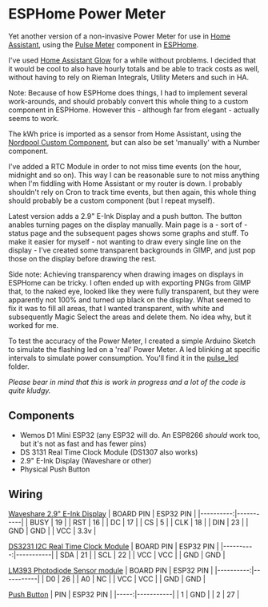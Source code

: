 ESPHome Power Meter
===================

Yet another version of a non-invasive Power Meter for use in [Home Assistant](https://www.home-assistant.io/), using the [Pulse Meter](https://esphome.io/components/sensor/pulse_meter.html) component in [ESPHome](https://esphome.io/).

I've used [Home Assistant Glow](https://github.com/klaasnicolaas/home-assistant-glow) for a while without problems. I decided that it would be cool to also have hourly totals and be able to track costs as well, without having to rely on Rieman Integrals, Utility Meters and such in HA. 

Note: Because of how ESPHome does things, I had to implement several work-arounds, and should probably convert this whole thing to a custom component in ESPHome. However this - although far from elegant - actually seems to work.

The kWh price is imported as a sensor from Home Assistant, using the [Nordpool Custom Component](https://github.com/custom-components/nordpool), but can also be set 'manually' with a Number component.

I've added a RTC Module in order to not miss time events (on the hour, midnight and so on). This way I can be reasonable sure to not miss anything when I'm fiddling with Home Assistant or my router is down. I probably shouldn't rely on Cron to track time events, but then again, this whole thing should probably be a custom component (but I repeat myself).

Latest version adds a 2.9" E-Ink Display and a push button. The button anables turning pages on the display manually. Main page is a - sort of - status page and the subsequent pages shows some graphs and stuff.  To make it easier for myself - not wanting to draw every single line on the display - I've created some transparent backgrounds in GIMP, and just pop those on the display before drawing the rest.

Side note: Achieving transparency when drawing images on displays in ESPHome can be tricky. I often ended up with exporting PNGs from GIMP that, to the naked eye, looked like they were fully transparent, but they were apparently not 100% and turned up black on the display. What seemed to fix it was to fill all areas, that I wanted transparent, with white and subsequently Magic Select the areas and delete them. No idea why, but it worked for me.

To test the accuracy of the Power Meter, I created a simple Arduino Sketch to simulate the flashing led on a 'real' Power Meter. A led blinking at specific intervals to simulate power consumption. You'll find it in the [pulse_led](./pulse_led/) folder.

*Please bear in mind that this is work in progress and a lot of the code is quite kludgy.*


Components
-----------

* Wemos D1 Mini ESP32 (any ESP32 will do. An ESP8266 *should* work too, but it's not as fast and has fewer pins)
* DS 3131 Real Time Clock Module (DS1307 also works)
* 2.9" E-Ink Display (Waveshare or other)
* Physical Push Button

Wiring
-------

[Waveshare 2.9" E-Ink Display](https://www.waveshare.com/2.9inch-e-paper-module.htm)
| BOARD PIN | ESP32 PIN |
|----------:|-----------|
|     BUSY  |       19  |
|      RST  |       16  |
|      DC   |       17  |
|      CS   |        5  |
|     CLK   |       18  |
|     DIN   |       23  |
|     GND   |      GND  |
|     VCC   |      3.3v |


[DS3231 I2C Real Time Clock Module](https://components101.com/modules/ds3231-rtc-module-pinout-circuit-datasheet)
| BOARD PIN | ESP32 PIN |
|----------:|-----------|
|      SDA  |       21  |
|      SCL  |       22  |
|      VCC  |      VCC  |
|      GND  |      GND  |

[LM393 Photodiode Sensor module](https://www.mysensors.org/build/light-lm393)
| BOARD PIN | ESP32 PIN |
|----------:|-----------|
|       D0  |       26  |
|       A0  |       NC  |
|      VCC  |      VCC  |
|      GND  |      GND  |

[Push Button](https://www.switchelectronics.co.uk/black-microminiature-5mm-momentary-off-on-push-button-spst-0-5a)
|  PIN | ESP32 PIN |
|-----:|-----------|
|   1  |      GND  |
|   2  |       27  |

